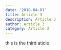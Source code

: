 ```yaml
---
date: '2018-04-01'
title: Article 3
description: Article 3
author: Article 3
category: Article 3
---
```

this is the third aticle
